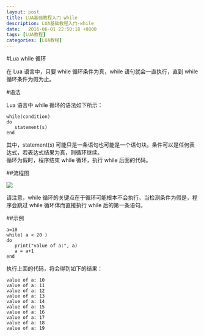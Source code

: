 ```yaml
---
layout: post
title: LUA基础教程入门-while 
description: LUA基础教程入门-while
date:   2016-06-01 22:50:18 +0800 
tags: [LUA教程]
categories: [LUA教程]
---
```


#Lua while 循环  

在 Lua 语言中，只要 while 循环条件为真，while 语句就会一直执行，直到 while 循环条件为假为止。  

#语法  

Lua 语言中 while 循环的语法如下所示：  

```
while(condition)
do
   statement(s)
end
```  

其中，statement(s) 可能只是一条语句也可能是一个语句块。条件可以是任何表达式，若表达式结果为真，则循环继续。  
循环为假时，程序结束 while 循环，执行 while 后面的代码。  

##流程图  

![](images/while_loop.jpg)  

请注意，while 循环的关键点在于循环可能根本不会执行。当检测条件为假是，程序会跳过 while 循环体而直接执行 while 后的第一条语句。  

##示例  

```
a=10
while( a < 20 )
do
   print("value of a:", a)
   a = a+1
end
```  

执行上面的代码，将会得到如下的结果：  

```
value of a:	10
value of a:	11
value of a:	12
value of a:	13
value of a:	14
value of a:	15
value of a:	16
value of a:	17
value of a:	18
value of a:	19
```




